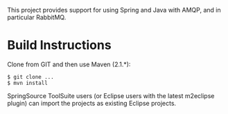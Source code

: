 This project provides support for using Spring and Java with AMQP, and in particular RabbitMQ.

# Build Instructions #

Clone from GIT and then use Maven (2.1.*):

    $ git clone ...
    $ mvn install

SpringSource ToolSuite users (or Eclipse users with the latest m2eclipse plugin) can import the projects as existing Eclipse projects.
